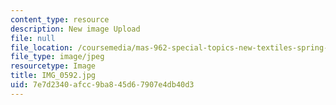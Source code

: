 ```yaml
---
content_type: resource
description: New image Upload
file: null
file_location: /coursemedia/mas-962-special-topics-new-textiles-spring-2010/7e7d2340afcc9ba845d67907e4db40d3_IMG_0592.jpg
file_type: image/jpeg
resourcetype: Image
title: IMG_0592.jpg
uid: 7e7d2340-afcc-9ba8-45d6-7907e4db40d3
---
```

